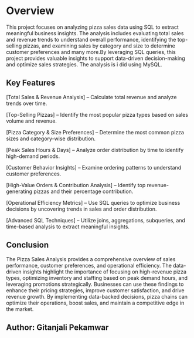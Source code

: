 
# Overview

This project focuses on analyzing pizza sales data using SQL to extract meaningful business insights. The analysis includes evaluating total sales and revenue trends to understand overall performance, identifying the top-selling pizzas, and examining sales by category and size to determine customer preferences and many more.By leveraging SQL queries, this project provides valuable insights to support data-driven decision-making and optimize sales strategies. The analysis is i did using MySQL.

## Key Features

[Total Sales & Revenue Analysis] – Calculate total revenue and analyze trends over time.

[Top-Selling Pizzas] – Identify the most popular pizza types based on sales volume and revenue.

[Pizza Category & Size Preferences] – Determine the most common pizza sizes and category-wise distribution.

[Peak Sales Hours & Days] – Analyze order distribution by time to identify high-demand periods.

[Customer Behavior Insights] – Examine ordering patterns to understand customer preferences.

[High-Value Orders & Contribution Analysis] – Identify top revenue-generating pizzas and their percentage contribution.

[Operational Efficiency Metrics] – Use SQL queries to optimize business decisions by uncovering trends in sales and order distribution.

[Advanced SQL Techniques] – Utilize joins, aggregations, subqueries, and time-based analysis to extract meaningful insights.
## Conclusion

The Pizza Sales Analysis provides a comprehensive overview of sales performance, customer preferences, and operational efficiency. The data-driven insights highlight the importance of focusing on high-revenue pizza types, optimizing inventory and staffing based on peak demand hours, and leveraging promotions strategically. Businesses can use these findings to enhance their pricing strategies, improve customer satisfaction, and drive revenue growth. By implementing data-backed decisions, pizza chains can optimize their operations, boost sales, and maintain a competitive edge in the market. 
## Author: Gitanjali Pekamwar